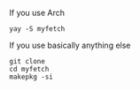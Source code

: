 If you use Arch
```
yay -S myfetch
```
If you use basically anything else
```
git clone
cd myfetch
makepkg -si
```
